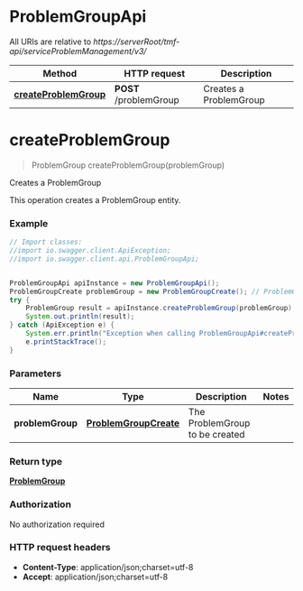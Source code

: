 # ProblemGroupApi

All URIs are relative to *https://serverRoot/tmf-api/serviceProblemManagement/v3/*

Method | HTTP request | Description
------------- | ------------- | -------------
[**createProblemGroup**](ProblemGroupApi.md#createProblemGroup) | **POST** /problemGroup | Creates a ProblemGroup


<a name="createProblemGroup"></a>
# **createProblemGroup**
> ProblemGroup createProblemGroup(problemGroup)

Creates a ProblemGroup

This operation creates a ProblemGroup entity.

### Example
```java
// Import classes:
//import io.swagger.client.ApiException;
//import io.swagger.client.api.ProblemGroupApi;


ProblemGroupApi apiInstance = new ProblemGroupApi();
ProblemGroupCreate problemGroup = new ProblemGroupCreate(); // ProblemGroupCreate | The ProblemGroup to be created
try {
    ProblemGroup result = apiInstance.createProblemGroup(problemGroup);
    System.out.println(result);
} catch (ApiException e) {
    System.err.println("Exception when calling ProblemGroupApi#createProblemGroup");
    e.printStackTrace();
}
```

### Parameters

Name | Type | Description  | Notes
------------- | ------------- | ------------- | -------------
 **problemGroup** | [**ProblemGroupCreate**](ProblemGroupCreate.md)| The ProblemGroup to be created |

### Return type

[**ProblemGroup**](ProblemGroup.md)

### Authorization

No authorization required

### HTTP request headers

 - **Content-Type**: application/json;charset=utf-8
 - **Accept**: application/json;charset=utf-8

